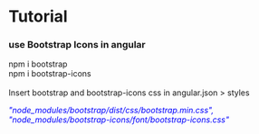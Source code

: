 # Tutorial

<h3>use Bootstrap Icons in angular</h3>
    
npm i bootstrap<br/>
npm i bootstrap-icons<br/><br/>
Insert bootstrap and bootstrap-icons css in angular.json > styles

<div style="color:blue">
    <i>"node_modules/bootstrap/dist/css/bootstrap.min.css",</i><br/>
    <i>"node_modules/bootstrap-icons/font/bootstrap-icons.css"</i>
</div>
